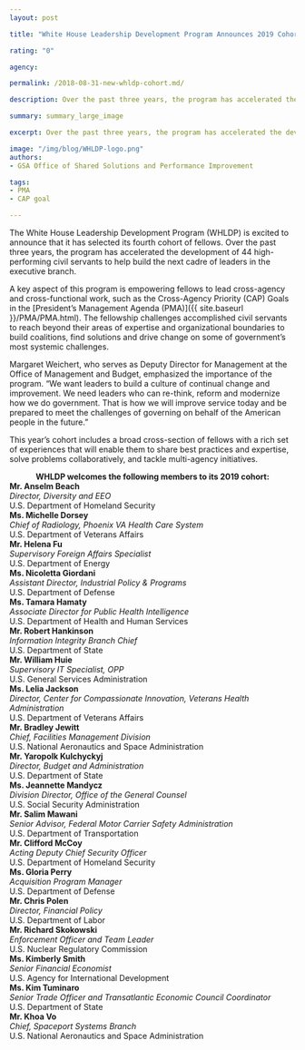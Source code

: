 ```yaml
---
layout: post

title: "White House Leadership Development Program Announces 2019 Cohort Fellows"

rating: "0"

agency:

permalink: /2018-08-31-new-whldp-cohort.md/

description: Over the past three years, the program has accelerated the development of 44 high-performing civil servants to help build the next cadre of leaders in the executive branch.

summary: summary_large_image

excerpt: Over the past three years, the program has accelerated the development of 44 high-performing civil servants to help build the next cadre of leaders in the executive branch.

image: "/img/blog/WHLDP-logo.png"
authors:
- GSA Office of Shared Solutions and Performance Improvement

tags:
- PMA
- CAP goal

---
```

The White House Leadership Development Program (WHLDP) is excited to announce that it has selected its fourth cohort of fellows. Over the past three years, the program has accelerated the development of 44 high-performing civil servants to help build the next cadre of leaders in the executive branch.

A key aspect of this program is empowering fellows to lead cross-agency and cross-functional work, such as the Cross-Agency Priority (CAP) Goals in the [President’s Management Agenda (PMA)]({{  site.baseurl  }}/PMA/PMA.html).  The fellowship challenges accomplished civil servants to reach beyond their areas of expertise and organizational boundaries to build coalitions, find solutions and drive change on some of government’s most systemic challenges.

Margaret Weichert, who serves as Deputy Director for Management at the Office of Management and Budget, emphasized the importance of the program.  “We want leaders to build a culture of continual change and improvement. We need leaders who can re-think, reform and modernize how we do government. That is how we will improve service today and be prepared to meet the challenges of governing on behalf of the American people in the future.”

This year’s cohort includes a broad cross-section of fellows with a rich set of experiences that will enable them to  share best practices and expertise, solve problems collaboratively, and tackle multi-agency initiatives.

<center><b>WHLDP welcomes the following members to its 2019 cohort:</b></center>
<div class="grid-post">
  <div id="post-white-grid"><b>Mr. Anselm Beach</b><br><i>Director, Diversity and EEO</i><br>U.S. Department of Homeland Security</div>
  <div id="post-white-grid"><b>Ms. Michelle Dorsey</b><br><i>Chief of Radiology, Phoenix VA Health Care System</i><br>U.S. Department of Veterans Affairs</div>
  <div id="post-white-grid"><b>Mr. Helena Fu</b><br><i>Supervisory Foreign Affairs Specialist</i><br>U.S. Department of Energy</div>
  <div id="post-white-grid"><b>Ms. Nicoletta Giordani</b><br><i>Assistant Director, Industrial Policy & Programs</i><br>U.S. Department of Defense</div>
  <div id="post-white-grid"><b>Ms. Tamara Hamaty</b><br><i>Associate Director for Public Health Intelligence</i><br>U.S. Department of Health and Human Services</div>
  <div id="post-white-grid"><b>Mr. Robert Hankinson</b><br><i>Information Integrity Branch Chief</i><br>U.S. Department of State</div>
  <div id="post-white-grid"><b>Mr. William Huie</b><br><i>Supervisory IT Specialist, OPP</i><br>U.S. General Services Administration</div>
  <div id="post-white-grid"><b>Ms. Lelia Jackson</b><br><i>Director, Center for Compassionate Innovation, Veterans Health Administration</i><br>U.S. Department of Veterans Affairs</div>
  <div id="post-white-grid"><b>Mr. Bradley Jewitt</b><br><i>Chief, Facilities Management Division</i><br>U.S. National Aeronautics and Space Administration</div>
  <div id="post-white-grid"><b>Mr. Yaropolk Kulchyckyj</b><br><i>Director, Budget and Administration</i><br>U.S. Department of State</div>
  <div id="post-white-grid"><b>Ms. Jeannette Mandycz</b><br><i>Division Director, Office of the General Counsel</i><br>U.S. Social Security Administration</div>
  <div id="post-white-grid"><b>Mr. Salim Mawani</b><br><i>Senior Advisor, Federal Motor Carrier Safety Administration</i><br>U.S. Department of Transportation</div>
  <div id="post-white-grid"><b>Mr. Clifford McCoy</b><br><i>Acting Deputy Chief Security Officer</i><br>U.S. Department of Homeland Security</div>
  <div id="post-white-grid"><b>Ms. Gloria Perry</b><br><i>Acquisition Program Manager</i><br>U.S. Department of Defense</div>
  <div id="post-white-grid"><b>Mr. Chris Polen</b><br><i>Director, Financial Policy</i><br>U.S. Department of Labor</div>
  <div id="post-white-grid"><b>Mr. Richard Skokowski</b><br><i>Enforcement Officer and Team Leader</i><br>U.S. Nuclear Regulatory Commission</div>
  <div id="post-white-grid"><b>Ms. Kimberly Smith</b><br><i>Senior Financial Economist</i><br>U.S. Agency for International Development</div>
  <div id="post-white-grid"><b>Ms. Kim Tuminaro</b><br><i>Senior Trade Officer and Transatlantic Economic Council Coordinator</i><br>U.S. Department of State</div>
  <div id="post-white-grid"><b>Mr. Khoa Vo</b><br><i>Chief, Spaceport Systems Branch</i><br>U.S. National Aeronautics and Space Administration</div>
</div>
